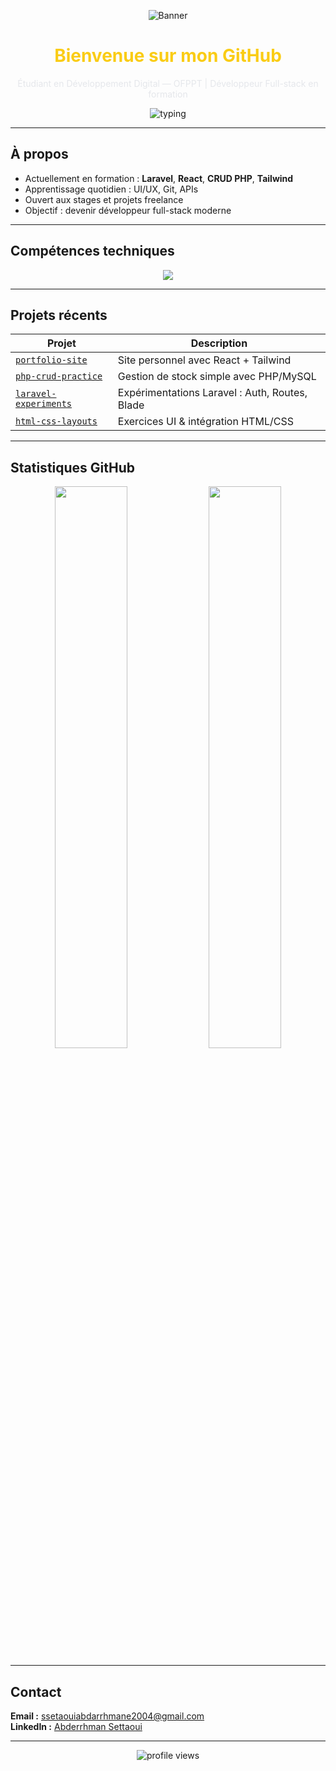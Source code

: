 <p align="center">
  <img src="https://raw.githubusercontent.com/abdarrhmanessetaoui/abdarrhmanessetaoui/banner.png
" alt="Banner" />
</p>
<h1 align="center" style="color:#facc15">Bienvenue sur mon GitHub</h1>

<p align="center" style="color:#e5e7eb">
Étudiant en Développement Digital — OFPPT | Développeur Full-stack en formation
</p>

<p align="center">
  <img src="https://readme-typing-svg.herokuapp.com?font=Fira+Code&size=18&pause=1000&color=FACC15&center=true&vCenter=true&width=460&lines=Développement+Full-stack;PHP+%2F+Laravel+%2F+React+%2F+Node.js;Étudiant+basé+à+Marrakech" alt="typing" />
</p>

---

## À propos

- Actuellement en formation : **Laravel**, **React**, **CRUD PHP**, **Tailwind**
- Apprentissage quotidien : UI/UX, Git, APIs
- Ouvert aux stages et projets freelance
- Objectif : devenir développeur full-stack moderne

---

## Compétences techniques

<div align="center">

<img src="https://skillicons.dev/icons?i=html,css,js,php,laravel,react,nodejs,mysql,tailwind,git,github&perline=6" />

</div>

---

## Projets récents

| Projet | Description |
|--------|-------------|
| [`portfolio-site`](https://github.com/abdarrhmanessetaoui/portfolio-site) | Site personnel avec React + Tailwind |
| [`php-crud-practice`](https://github.com/abdarrhmanessetaoui/php-crud-practice) | Gestion de stock simple avec PHP/MySQL |
| [`laravel-experiments`](https://github.com/abdarrhmanessetaoui/laravel-experiments) | Expérimentations Laravel : Auth, Routes, Blade |
| [`html-css-layouts`](https://github.com/abdarrhmanessetaoui/html-css-layouts) | Exercices UI & intégration HTML/CSS |

---

## Statistiques GitHub

<div align="center">

<img src="https://github-readme-stats.vercel.app/api?username=abdarrhmanessetaoui&show_icons=true&theme=graywhite&hide_title=true&hide_border=true" width="48%"/>
<img src="https://streak-stats.demolab.com?user=abdarrhmanessetaoui&theme=graywhite&hide_border=true" width="48%"/>

</div>

---

## Contact

**Email :** ssetaouiabdarrhmane2004@gmail.com  
**LinkedIn :** [Abderrhman Settaoui](https://www.linkedin.com/in/abderrhman-settaoui-33569b305/)

---

<p align="center">
  <img src="https://komarev.com/ghpvc/?username=abdarrhmanessetaoui&label=Vues+du+profil&color=facc15&style=flat" alt="profile views" />
</p>
